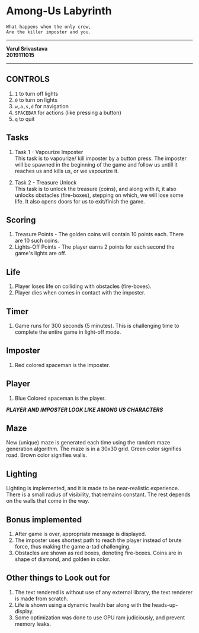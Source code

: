 # Among-Us Labyrinth

`What happens when the only crew,`      
`Are the killer imposter and you.`

***

**Varul Srivastava**        
**2019111015**

*** 

## CONTROLS 

1.  `1` to turn off lights
2. `0` to turn on lights
3. `w,a,s,d` for navigation
4. `SPACEBAR` for actions (like pressing a button)
5. `q` to quit

## Tasks 

1. Task 1 - Vapourize Imposter      
This task is to vapourize/ kill imposter by a button press. The imposter will be spawned in the beginning of the game and follow us untill it reaches us and kills us, or we vapourize it.

2. Task 2 - Treasure Unlock     
This task is to unlock the treasure (coins), and along with it, it also unlocks obstacles (fire-boxes), stepping on which, we will lose some life. It also opens doors for us to exit/finish the game.

## Scoring 

1. Treasure Points - The golden coins will contain 10 points each. There are 10 such coins.
2. Lights-Off Points - The player earns 2 points for each second the game's lights are off.

## Life 

1. Player loses life on colliding with obstacles (fire-boxes).
2. Player dies when comes in contact with the imposter.

## Timer 

1. Game runs for 300 seconds (5 minutes). This is challenging time to complete the entire game in light-off mode.

## Imposter 
1. Red colored spaceman is the imposter.

## Player 
1. Blue Colored spaceman is the player.

***PLAYER AND IMPOSTER LOOK LIKE AMONG US CHARACTERS***

## Maze 
New (unique) maze is generated each time using the random maze generation algorithm. The maze is in a 30x30 grid. Green color signifies road. Brown color signifies walls.

## Lighting 

Lighting is implemented, and it is made to be near-realistic experience.
There is a small radius of visibility, that remains constant. The rest depends on the walls that come in the way.

## Bonus implemented

1. After game is over, appropriate message is displayed.
2. The imposter uses shortest path to reach the player instead of brute force, thus making the game a-tad challenging.
3. Obstacles are shown as red boxes, denoting fire-boxes. Coins are in shape of diamond, and golden in color.


## Other things to Look out for 
1. The text rendered is without use of any external library, the text renderer is made from scratch.
2. Life is shown using a dynamic health bar along with the heads-up-display.
3. Some optimization was done to use GPU ram judiciously, and prevent memory leaks.


